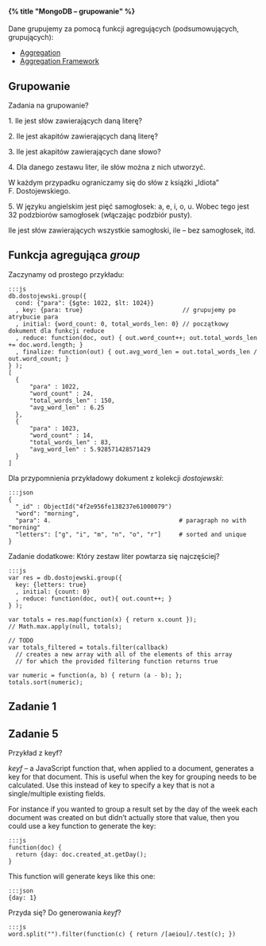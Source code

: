 #### {% title "MongoDB – grupowanie" %}

Dane grupujemy za pomocą funkcji agregujących (podsumowujących, grupujących):

* [Aggregation](http://www.mongodb.org/display/DOCS/Aggregation)
* [Aggregation Framework](http://www.mongodb.org/display/DOCS/Aggregation+Framework)


## Grupowanie

Zadania na grupowanie?

1\. Ile jest słów zawierających daną literę?

2\. Ile jest akapitów zawierających daną literę?

3\. Ile jest akapitów zawierających dane słowo?

4\. Dla danego zestawu liter, ile słów można z nich utworzyć.

W każdym przypadku ograniczamy się do słów z książki
„Idiota” F. Dostojewskiego.

5\. W języku angielskim jest pięć samogłosek: a, e, i, o, u.
Wobec tego jest 32 podzbiorów samogłosek (włączając podzbiór pusty).

Ile jest słów zawierających wszystkie samogłoski, ile – bez
samogłosek, itd.


## Funkcja agregująca *group*

Zaczynamy od prostego przykładu:

    :::js
    db.dostojewski.group({
      cond: {"para": {$gte: 1022, $lt: 1024}}
      , key: {para: true}                            // grupujemy po atrybucie para
      , initial: {word_count: 0, total_words_len: 0} // początkowy dokument dla funkcji reduce
      , reduce: function(doc, out) { out.word_count++; out.total_words_len += doc.word.length; }
      , finalize: function(out) { out.avg_word_len = out.total_words_len / out.word_count; }
    } );
    [
      {
          "para" : 1022,
          "word_count" : 24,
          "total_words_len" : 150,
          "avg_word_len" : 6.25
      },
      {
          "para" : 1023,
          "word_count" : 14,
          "total_words_len" : 83,
          "avg_word_len" : 5.928571428571429
      }
    ]

Dla przypomnienia przykładowy dokument z kolekcji *dostojewski*:

    :::json
    {
      "_id" : ObjectId("4f2e956fe138237e61000079")
      "word": "morning",
      "para": 4.                                    # paragraph no with "morning"
      "letters": ["g", "i", "m", "n", "o", "r"]     # sorted and unique
    }

Zadanie dodatkowe: Który zestaw liter powtarza się najczęściej?

    :::js
    var res = db.dostojewski.group({
      key: {letters: true}
      , initial: {count: 0}
      , reduce: function(doc, out){ out.count++; }
    } );

    var totals = res.map(function(x) { return x.count });
    // Math.max.apply(null, totals);

    // TODO
    var totals_filtered = totals.filter(callback)
      // creates a new array with all of the elements of this array
      // for which the provided filtering function returns true

    var numeric = function(a, b) { return (a - b); };
    totals.sort(numeric);


## Zadanie 1



## Zadanie 5

Przykład z keyf?

*keyf* – a JavaScript function that, when applied to a document, generates a key
for that document. This is useful when the key for grouping needs to be calculated.
Use this instead of key to specify a key that is not a single/multiple existing fields.

For instance if you wanted to group a result set by the day of the week
each document was created on but didn’t actually store that value, then you
could use a key function to generate the key:

    :::js
    function(doc) {
      return {day: doc.created_at.getDay();
    }

This function will generate keys like this one:

    :::json
    {day: 1}

Przyda się? Do generowania *keyf*?

    :::js
    word.split("").filter(function(c) { return /[aeiou]/.test(c); })
